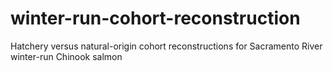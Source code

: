 # winter-run-cohort-reconstruction
Hatchery versus natural-origin cohort reconstructions for Sacramento River winter-run Chinook salmon
